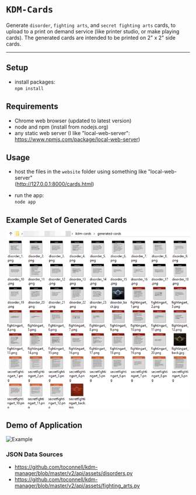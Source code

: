 
# `KDM-Cards`  
Generate `disorder`, `fighting arts`, and `secret fighting arts` cards, to upload to a print on demand service (like printer studio, or make playing cards).  The generated cards are intended to be printed on 2" x 2" side cards.

----

## Setup
* install packages:  
`npm install`

## Requirements
* Chrome web browser (updated to latest version)
* node and npm (install from nodejs.org)
* any static web server (I like "local-web-server": https://www.npmjs.com/package/local-web-server)


## Usage
* host the files in the `website` folder using something like "local-web-server"  
(http://127.0.0.1:8000/cards.html)

* run the app:  
`node app`

## Example Set of Generated Cards
![Example](./example-cards.png)  
## Demo of Application
![Example](./example.gif)  

### JSON Data Sources
* https://github.com/toconnell/kdm-manager/blob/master/v2/api/assets/disorders.py
* https://github.com/toconnell/kdm-manager/blob/master/v2/api/assets/fighting_arts.py